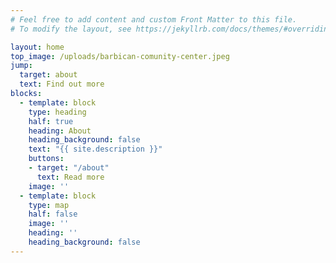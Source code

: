 ```yaml
---
# Feel free to add content and custom Front Matter to this file.
# To modify the layout, see https://jekyllrb.com/docs/themes/#overriding-theme-defaults

layout: home
top_image: /uploads/barbican-comunity-center.jpeg
jump:
  target: about
  text: Find out more
blocks:
  - template: block
    type: heading
    half: true
    heading: About
    heading_background: false
    text: "{{ site.description }}"
    buttons:
    - target: "/about"
      text: Read more
    image: ''
  - template: block
    type: map
    half: false
    image: ''
    heading: ''
    heading_background: false
---
```

